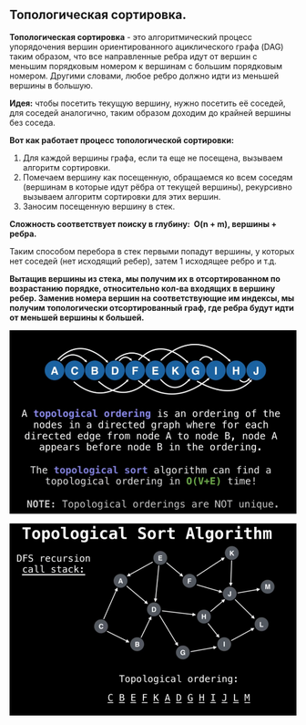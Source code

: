 ## Топологическая сортировка.

**Топологическая сортировка** - это алгоритмический процесс упорядочения вершин ориентированного ациклического графа (DAG) таким образом, что все направленные ребра идут от вершин с меньшим порядковым номером к вершинам с большим порядковым номером. Другими словами, любое ребро должно идти из меньшей вершины в большую.

**Идея:** чтобы посетить текущую вершину, нужно посетить её соседей, для соседей аналогично, таким образом доходим до крайней вершины без соседа.

**Вот как работает процесс топологической сортировки:**
1. Для каждой вершины графа, если та еще не посещена, вызываем алгоритм сортировки.
2. Помечаем вершину как посещенную, обращаемся ко всем соседям (вершинам в которые идут рёбра от текущей вершины), рекурсивно вызываем алгоритм сортировки для этих вершин.
3. Заносим посещенную вершину в стек.

**Сложность соответствует поиску в глубину:  O(n + m), вершины + ребра.**

Таким способом перебора в стек первыми попадут вершины, у которых нет соседей (нет исходящий ребер), затем 1 исходящее ребро и т.д.

**Вытащив вершины из стека, мы получим их в отсортированном по возрастанию порядке, относительно кол-ва входящих в вершину ребер. Заменив номера вершин на соответствующие им индексы, мы получим топологически отсортированный граф, где ребра будут идти от меньшей вершины к большей.**


![](../pictures/13.png)

![](../pictures/12.png)
